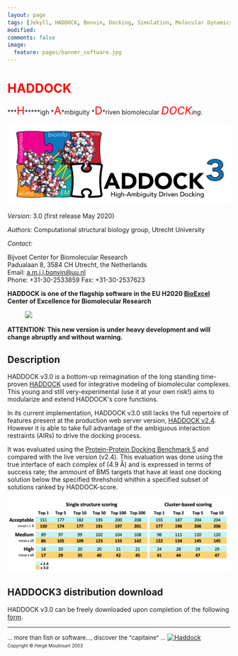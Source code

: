 ```yaml
---
layout: page
tags: [Jekyll, HADDOCK, Bonvin, Docking, Simulation, Molecular Dynamics, Structural Biology, Computational Biology, Modelling, Protein Structure]
modified:
comments: false
image:
  feature: pages/banner_software.jpg
---
```


# <font color="RED">HADDOCK</font>

***<font size="+2" color="RED">H</font>*****igh *<font size="+2" color="RED">A</font>*mbiguity *<font size="+2" color="RED">D</font>*riven biomolecular *<font size="+2" color="RED">DOCK</font>*ing**.


![Structure + Binformatic/Biophysical Data => Complex](/images/HADDOCK3-logo.png)  

_Version:_ 3.0 (first release May 2020)  

_Authors:_ Computational structural biology group, Utrecht University  

_Contact:_

Bijvoet Center for Biomolecular Research<BR>
Padualaan 8, 3584 CH Utrecht, the Netherlands<BR>
Email: a.m.j.j.bonvin@uu.nl<BR>
Phone: +31-30-2533859
Fax: +31-30-2537623

**HADDOCK is one of the flagship software in the EU H2020 [BioExcel](http://www.bioexcel.eu) Center of Excellence for Biomolecular Research [<figure >
<img src="/images/posts/Logo_bioexcel.png" width="200"> </figure> ](http://www.bioexcel.eu)**


**ATTENTION: This new version is under heavy development and will change abruptly and without warning.**


## Description

HADDOCK v3.0 is a bottom-up reimagination of the long standing time-proven [HADDOCK](/software/haddock2.2) used for integrative modeling of biomolecular complexes.
This young and still very-experimental (use it at your own risk!) aims to modularize and extend HADDOCK's core functions.

In its current implementation, HADDOCK v3.0 still lacks the full repertoire of features present at the production web server version, [HADDOCK v2.4](https://wenmr.science.uu.nl/haddock2.4/).
However it is able to take full advantage of the ambiguous interaction restraints (AIRs) to drive the docking process.

It was evaluated using the [Protein-Protein Docking Benchmark 5](https://github.com/haddocking/BM5-clean) and compared with the live version (v2.4).
This evaluation was done using the true interface of each complex of (4.9 Å) and is expressed in terms of success rate; the ammount of BM5 targets that have at least one docking solution below the specified threhshold whithin a specified subset of solutions ranked by HADDOCK-score.

![BM5](/software/haddock3/haddock3-0-0-alpha2-BM5.png)


## HADDOCK3 distribution download

HADDOCK v3.0 can be freely downloaded upon completion of the following [form](https://forms.gle/xKEg3oeLiK2Sta8W8).


<hr>

<font size="-1">... more than fish or software..., discover the "capitaine" ...</font> [![Haddock](/software/haddock2.2/haddock.gif)](http://en.wikipedia.org/wiki/Captain_Haddock)  
<font size="-2">Copyright © Hergé Moulinsart 2003</font>
